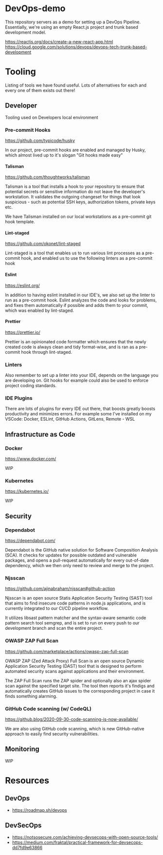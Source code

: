 # DevOps-demo
This repository servers as a demo for setting up a DevOps Pipeline. Essentially, we're using an empty React.js project and trunk based development model.

https://reactjs.org/docs/create-a-new-react-app.html
https://cloud.google.com/solutions/devops/devops-tech-trunk-based-development

# Tooling
Listing of tools we have found useful. Lots of alternatives for each and every one of them exists out there!


## Developer
Tooling used on Developers local environment

### Pre-commit Hooks
https://github.com/typicode/husky

In our project, pre-commit hooks are enabled and managed by Husky, which almost lived up to it's slogan "Git hooks made easy"

#### Talisman
https://github.com/thoughtworks/talisman

Talisman is a tool that installs a hook to your repository to ensure that potential secrets or sensitive information do not leave the developer's workstation. It validates the outgoing changeset for things that look suspicious - such as potential SSH keys, authorization tokens, private keys etc.

We have Talisman installed on our local workstations as a pre-commit git hook template.

#### Lint-staged
https://github.com/okonet/lint-staged

Lint-staged is a tool that enables us to run various lint processes as a pre-commit hook, and enabled us to use the following linters as a pre-commit hook

#### Eslint
https://eslint.org/

In addition to having eslint installed in our IDE's, we also set up the linter to run as a pre-commit hook. Eslint analyzes the code and looks for problems, and fixes them automatically if possible and adds them to your commit, which was enabled by lint-staged.

#### Prettier
https://prettier.io/

Prettier is an opinionated code formatter which ensures that the newly created code is always clean and tidy format-wise, and is ran as a pre-commit hook through lint-staged.

### Linters
Also remember to set up a linter into your IDE, depends on the language you are developing on. Git hooks for example could also be used to enforce project coding standards.


### IDE Plugins
There are lots of plugins for every IDE out there, that boosts greatly boosts productivity and minimizes errors.  For example some I've installed on my VSCode: Docker, ESLint, GitHub Actions, GitLens, Remote - WSL 


## Infrastructure as Code

### Docker
https://www.docker.com/

WIP

### Kubernetes
https://kubernetes.io/

WIP

## Security

### Dependabot
https://dependabot.com/

Dependabot is the GitHub native solution for Software Composition Analysis (SCA). It checks for updates for possible outdated and vulnerable packages, and opens a pull-request automatically for every out-of-date dependency, which we then only need to review and merge to the project.

### Njsscan
https://github.com/ajinabraham/njsscan#github-action

Njsscan is an open source Statis Application Security Testing (SAST) tool that aims to find insecure code patterns in node.js applications, and is currently integrated to our CI/CD pipeline workflow.

It utilizes libsast pattern matcher and the syntax-aware semantic code pattern search tool semgrep, and is set to run on every push to our development branch and scan the entire project.

### OWASP ZAP Full Scan
https://github.com/marketplace/actions/owasp-zap-full-scan

OWASP ZAP (Zed Attack Proxy) Full Scan is an open source Dynamic Application Security Testing (DAST) tool that is designed to perform automated security scans against applications and their environment.

The ZAP Full Scan runs the ZAP spider and optionally also an ajax spider scan against the specified target site. The tool then reports it's findigs and automatically creates GitHub issues to the corresponding project in case it finds something alarming.

### GitHub Code scanning (w/ CodeQL)
https://github.blog/2020-09-30-code-scanning-is-now-available/

We are also using GitHub code scanning, which is new GitHub-native approach to easily find security vulnerabilities. 

## Monitoring

WIP

# Resources
## DevOps
* https://roadmap.sh/devops
## DevSecOps
* https://notsosecure.com/achieving-devsecops-with-open-source-tools/
* https://medium.com/fraktal/practical-framework-for-devsecops-dd7fd9e63866
